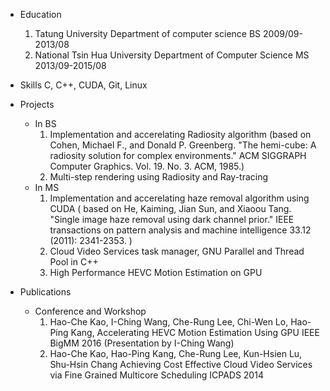 * Education
  1. Tatung University
     Department of computer science
     BS 2009/09-2013/08
  2. National Tsin Hua University 
     Department of Computer Science
     MS 2013/09-2015/08
       
* Skills
  C, C++, CUDA, Git, Linux
  
* Projects
  - In BS
    1. Implementation and accerelating Radiosity algorithm 
	   (based on Cohen, Michael F., and Donald P. Greenberg. "The hemi-cube: A radiosity solution for complex environments." ACM SIGGRAPH Computer Graphics. Vol. 19. No. 3. ACM, 1985.)
	2. Multi-step rendering using Radiosity and Ray-tracing
  - In MS
    1. Implementation and accerelating haze removal algorithm using CUDA
	   ( based on He, Kaiming, Jian Sun, and Xiaoou Tang. "Single image haze removal using dark channel prior." IEEE transactions on pattern analysis and machine intelligence 33.12 (2011): 2341-2353. )
    2. Cloud Video Services task manager, GNU Parallel and Thread Pool in C++
	3. High Performance HEVC Motion Estimation on GPU
	
* Publications
  - Conference and Workshop
    1. Hao-Che Kao, I-Ching Wang, Che-Rung Lee, Chi-Wen Lo, Hao-Ping Kang, Accelerating HEVC Motion Estimation Using GPU IEEE BigMM 2016
	   (Presentation by I-Ching Wang)
    2. Hao-Che Kao, Hao-Ping Kang, Che-Rung Lee, Kun-Hsien Lu, Shu-Hsin Chang Achieving Cost Effective Cloud Video Services via Fine Grained Multicore Scheduling ICPADS 2014